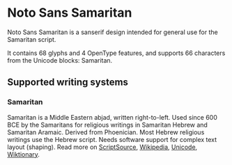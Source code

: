 
# Noto Sans Samaritan

Noto Sans Samaritan is a sanserif design intended for general use for the Samaritan script.

It contains 68 glyphs and 4 OpenType features, and supports 66 characters from the Unicode blocks: Samaritan.


## Supported writing systems


### Samaritan

Samaritan is a Middle Eastern abjad, written right-to-left. Used since 600 BCE by the Samaritans for religious writings in Samaritan Hebrew and Samaritan Aramaic. Derived from Phoenician. Most Hebrew religious writings use the Hebrew script. Needs software support for complex text layout (shaping). Read more on [ScriptSource](https://scriptsource.org/scr/Samr), [Wikipedia](https://en.wikipedia.org/wiki/ISO_15924:Samr), [Unicode](https://www.unicode.org/versions/Unicode13.0.0/ch09.pdf#G34422), [Wiktionary](https://en.wiktionary.org/wiki/Category:Samaritan_script).


